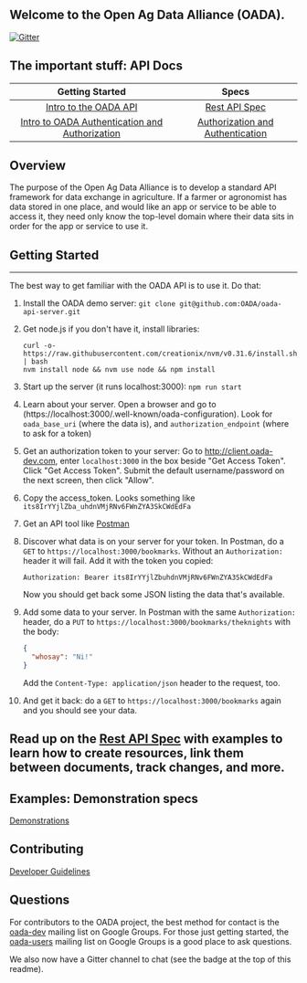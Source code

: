 ## Welcome to the **Open Ag Data Alliance** (OADA).

[![Gitter](https://badges.gitter.im/Join%20Chat.svg)](https://gitter.im/OADA/oada-docs?utm_source=badge&utm_medium=badge&utm_campaign=pr-badge)

## The important stuff: API Docs


|   Getting Started       |       Specs                 |
|:-----------------------:|:---------------------------:|
| [Intro to the OADA API](https://cdn.rawgit.com/OADA/oada-docs/master/intro/OADA_API_Intro_Irrigation.html) | [Rest API Spec](rest-specs/README.md)
| [Intro to OADA Authentication and Authorization](getting_started/auth/README.md) | [Authorization and Authentication](rest-specs/Authentication_and_Authorization.md) |


## Overview
The purpose of the Open Ag Data Alliance is to develop a standard API framework for 
data exchange in agriculture.  If a farmer or agronomist has data stored in one place,
and would like an app or service to be able to access it, they need only know the
top-level domain where their data sits in order for the app or service to use it.

## Getting Started
--------------------------------------
The best way to get familiar with the OADA API is to use it.  Do that:

1. Install the OADA demo server:
   ```git clone git@github.com:OADA/oada-api-server.git```

2. Get node.js if you don't have it, install libraries:
   ```
   curl -o- https://raw.githubusercontent.com/creationix/nvm/v0.31.6/install.sh | bash
   nvm install node && nvm use node && npm install
   ```

3. Start up the server (it runs localhost:3000):
   ```npm run start```

4. Learn about your server.  Open a browser and go to 
   (https://localhost:3000/.well-known/oada-configuration).
   Look for `oada_base_uri` (where the data is), and 
   `authorization_endpoint` (where to ask for a token)

5. Get an authorization token to your server:
   Go to http://client.oada-dev.com, enter `localhost:3000` in the box beside 
   "Get Access Token".  Click "Get Access Token".  Submit the default 
   username/password on the next screen, then click "Allow".

6. Copy the access_token.  Looks something like `its8IrYYjlZba_uhdnVMjRNv6FWnZYA3SkCWdEdFa`

7. Get an API tool like [Postman](https://www.getpostman.com/)

8. Discover what data is on your server for your token.  In Postman,
   do a `GET` to `https://localhost:3000/bookmarks`.  Without an `Authorization:` header
   it will fail.  Add it with the token you copied: 
   ```
   Authorization: Bearer its8IrYYjlZbuhdnVMjRNv6FWnZYA3SkCWdEdFa
   ```  
   Now you should get back some JSON listing the data that's available.

9. Add some data to your server.  In Postman with  the same `Authorization:` header, 
   do a `PUT` to `https://localhost:3000/bookmarks/theknights` with the body:
   ```json
   {
     "whosay": "Ni!"
   }
   ```
   Add the `Content-Type: application/json` header to the request, too.

10. And get it back: do a `GET` to `https://localhost:3000/bookmarks` again
    and you should see your data.

Read up on the [Rest API Spec](rest-specs/README.md) with examples to learn how to
create resources, link them between documents, track changes, and more.
--------------------------------------------------

## Examples: Demonstration specs
[Demonstrations](demo-specs/README.md)

## Contributing
[Developer Guidelines](contributing/Developer-Guidelines.md)


## Questions
For contributors to the OADA project, the best method for contact is the
[oada-dev][oada-dev] mailing list on Google Groups.  For those just getting
started, the [oada-users][oada-users] mailing list on Google Groups is a good
place to ask questions.

We also now have a Gitter channel to chat (see the badge at the top of this readme).

[oada-dev]: https://groups.google.com/forum/#!forum/oada-dev
[oada-users]: https://groups.google.com/forum/#!forum/oada-users
[slides]: http://openag.io/OADA_Overview.pdf
[api-slides]: http://openag.io/OADA_API_Overview.pdf
